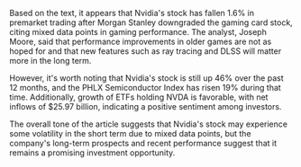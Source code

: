 Based on the text, it appears that Nvidia's stock has fallen 1.6% in premarket trading after Morgan Stanley downgraded the gaming card stock, citing mixed data points in gaming performance. The analyst, Joseph Moore, said that performance improvements in older games are not as hoped for and that new features such as ray tracing and DLSS will matter more in the long term.

However, it's worth noting that Nvidia's stock is still up 46% over the past 12 months, and the PHLX Semiconductor Index has risen 19% during that time. Additionally, growth of ETFs holding NVDA is favorable, with net inflows of $25.97 billion, indicating a positive sentiment among investors.

The overall tone of the article suggests that Nvidia's stock may experience some volatility in the short term due to mixed data points, but the company's long-term prospects and recent performance suggest that it remains a promising investment opportunity.